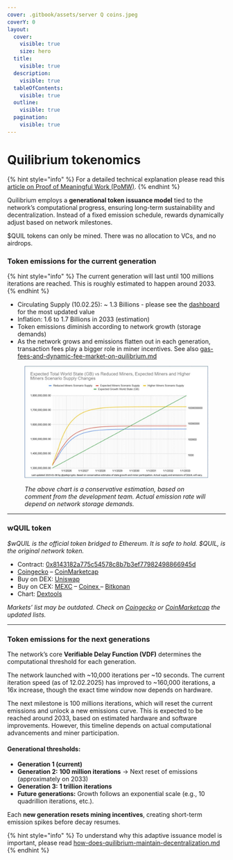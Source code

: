```yaml
---
cover: .gitbook/assets/server Q coins.jpeg
coverY: 0
layout:
  cover:
    visible: true
    size: hero
  title:
    visible: true
  description:
    visible: true
  tableOfContents:
    visible: true
  outline:
    visible: true
  pagination:
    visible: true
---
```


# Quilibrium tokenomics

{% hint style="info" %}
For a detailed technical explanation please read this [article on Proof of Meaningful Work (PoMW)](https://paragraph.xyz/@quilibrium.com/proof-of-meaningful-work).
{% endhint %}

Quilibrium employs a **generational token issuance model** tied to the network’s computational progress, ensuring long-term sustainability and decentralization. Instead of a fixed emission schedule, rewards dynamically adjust based on network milestones.

$QUIL tokens can only be mined. There was no allocation to VCs, and no airdrops.

### Token emissions for the current generation

{% hint style="info" %}
The current generation will last until 100 millions iterations are reached. This is roughly estimated to happen around 2033.
{% endhint %}

* Circulating Supply (10.02.25): \~ 1.3 Billions - please see the [dashboard](https://dashboard.quilibrium.com/) for the most updated value
* Inflation: 1.6 to 1.7 Billions in 2033 (estimation)
* Token emissions diminish according to network growth (storage demands)
* As the network grows and emissions flatten out in each generation, transaction fees play a bigger role in miner incentives. See also [gas-fees-and-dynamic-fee-market-on-quilibrium.md](gas-fees-and-dynamic-fee-market-on-quilibrium.md "mention")

<figure><img src=".gitbook/assets/Q-emissions-curve.jpg" alt=""><figcaption><p><em>The above chart is a conservative estimation, based on comment from the development team. Actual emission rate will depend on network storage demands.</em></p></figcaption></figure>

***

### wQUIL token <a href="#buy-token" id="buy-token"></a>

_$wQUIL is the official token bridged to Ethereum. It is safe to hold. $QUIL, is the original network token._

* Contract: [0x8143182a775c54578c8b7b3ef77982498866945d](https://etherscan.io/token/0x8143182a775c54578c8b7b3ef77982498866945d)
* [Coingecko](https://www.coingecko.com/en/coins/wrapped-quil) – [CoinMarketcap](https://coinmarketcap.com/currencies/wrapped-quil/#Markets)
* Buy on DEX: [Uniswap](https://app.uniswap.org/swap?inputCurrency=ETH\&outputCurrency=0x8143182a775c54578c8b7b3ef77982498866945d)
* Buy on CEX: [MEXC](https://www.mexc.com/exchange/WQUIL_USDT) – [Coinex ](https://www.coinex.com/en/exchange/wquil-usdt)– [Bitkonan](https://www.bitkonan.com/trade/view/wquil_usdt)
* Chart: [Dextools](https://www.dextools.io/app/en/ether/pair-explorer/0x43e7ade137b86798654d8e78c36d5a556a647224)

_Markets’ list may be outdated. Check on_ [_Coingecko_](https://www.coingecko.com/en/coins/wrapped-quil) _or_ [_CoinMarketcap_](https://coinmarketcap.com/currencies/wrapped-quil/#Markets) _the updated lists._

***

### Token emissions for the next generations

The network’s core **Verifiable Delay Function (VDF)** determines the computational threshold for each generation.&#x20;

The network launched with \~10,000 iterations per \~10 seconds. The current iteration speed (as of 12.02.2025) has improved to \~160,000 iterations, a 16x increase, though the exact time window now depends on hardware.

The next milestone is 100 millions iterations, which will reset the current emissions and unlock a new emissions curve. This is expected to be reached around 2033, based on estimated hardware and software improvements. However, this timeline depends on actual computational advancements and miner participation.

#### **Generational thresholds:**

* **Generation 1 (current)**
* **Generation 2:** **100 million iterations** → Next reset of emissions (approximately on 2033)
* **Generation 3:** **1 trillion iterations**
* **Future generations:** Growth follows an exponential scale (e.g., 10 quadrillion iterations, etc.).

Each **new generation resets mining incentives**, creating short-term emission spikes before decay resumes.

{% hint style="info" %}
To understand why this adaptive issuance model is important, please read [how-does-quilibrium-maintain-decentralization.md](how-does-quilibrium-maintain-decentralization.md "mention")
{% endhint %}

